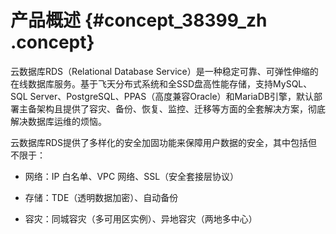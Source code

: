 # 产品概述 {#concept_38399_zh .concept}

云数据库RDS（Relational Database Service）是一种稳定可靠、可弹性伸缩的在线数据库服务。基于飞天分布式系统和全SSD盘高性能存储，支持MySQL、SQL Server、PostgreSQL、PPAS（高度兼容Oracle）和MariaDB引擎，默认部署主备架构且提供了容灾、备份、恢复、监控、迁移等方面的全套解决方案，彻底解决数据库运维的烦恼。

云数据库RDS提供了多样化的安全加固功能来保障用户数据的安全，其中包括但不限于：

-   网络：IP 白名单、VPC 网络、SSL（安全套接层协议）

-   存储：TDE（透明数据加密）、自动备份

-   容灾：同城容灾（多可用区实例）、异地容灾（两地多中心）


